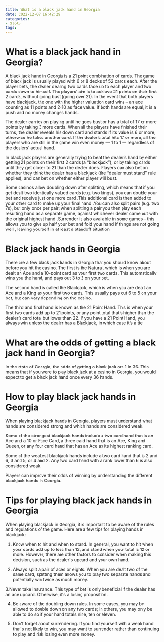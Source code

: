 ```yaml
---
title: What is a black jack hand in Georgia
date: 2022-12-07 16:42:29
categories:
- Slots
tags:
---
```



#  What is a black jack hand in Georgia?

A black jack hand in Georgia is a 21 point combination of cards. The game of black jack is usually played with 6 or 8 decks of 52 cards each. After the player bets, the dealer dealing two cards face up to each player and two cards down to himself. The players’ aim is to achieve 21 points on their first 2 cards, without going bust (going over 21). In the event that both players have blackjack, the one with the higher valuation card wins – an ace counting as 11 points and 2-10 as face value. If both hands are equal, it is a push and no money changes hands.

The dealer carries on playing until he goes bust or has a total of 17 or more points by taking 3 more cards. When all the players have finished their turns, the dealer reveals his down card and stands if its value is 6 or more; otherwise he takes another card. If the dealer’s total hits 17 or more, all the players who are still in the game win even money — 1 to 1 — regardless of the dealers’ actual hand.

In black jack players are generally trying to beat the dealer’s hand by either getting 21 points on their first 2 cards (a “blackjack”), or by taking cards until they get closer to 21 than the dealer does. Players can also bet on whether they think the dealer has a blackjack (the “dealer must stand” rule applies), and can bet on whether either player will bust.

Some casinos allow doubling down after splitting, which means that if you get dealt two identically valued cards (e.g. two kings), you can double your bet and receive just one more card .This additional card is then added to your other card to make up your final hand .You can also split pairs (e.g. two 7s), but only once per pair; when splitting a pair you then play each resulting hand as a separate game, against whichever dealer came out with the original highest hand .Surrender is also available in some games – this allows you to give up half your bet and fold your hand if things are not going well , leaving yourself in at least a standoff situation

#  Black jack hands in Georgia

There are a few black jack hands in Georgia that you should know about before you hit the casino. The first is the Natural, which is when you are dealt an Ace and a 10-point card as your first two cards. This automatically wins you the hand, and pays out 3 to 2 on your bet.

The second hand is called the Blackjack, which is when you are dealt an Ace and a King as your first two cards. This usually pays out 6 to 5 on your bet, but can vary depending on the casino.

The third and final hand is known as the 21 Point Hand. This is when your first two cards add up to 21 points, or any point total that’s higher than the dealer’s card total but lower than 22. If you have a 21 Point Hand, you always win unless the dealer has a Blackjack, in which case it’s a tie.

#  What are the odds of getting a black jack hand in Georgia?

In the state of Georgia, the odds of getting a black jack are 1 in 36. This means that if you were to play black jack at a casino in Georgia, you would expect to get a black jack hand once every 36 hands.

#  How to play black jack hands in Georgia

When playing blackjack hands in Georgia, players must understand what hands are considered strong and which hands are considered weak.

Some of the strongest blackjack hands include a two card hand that is an Ace and a 10 or Face Card, a three card hand that is an Ace, King and Queen, or any four card hand that has an Ace as its highest ranking card.

Some of the weakest blackjack hands include a two card hand that is 2 and 6, 3 and 5, or 4 and 2. Any two card hand with a rank lower than 6 is also considered weak.

Players can improve their odds of winning by understanding the different blackjack hands in Georgia.

#  Tips for playing black jack hands in Georgia

When playing blackjack in Georgia, it is important to be aware of the rules and regulations of the game. Here are a few tips for playing hands in blackjack:

1. Know when to hit and when to stand. In general, you want to hit when your cards add up to less than 12, and stand when your total is 12 or more. However, there are other factors to consider when making this decision, such as the dealer's upcard and your own hand.

2. Always split a pair of aces or eights. When you are dealt two of the same card, splitting them allows you to play two separate hands and potentially win twice as much money.

3.Never take insurance. This type of bet is only beneficial if the dealer has an ace upcard. Otherwise, it's a losing proposition.

4. Be aware of the doubling down rules. In some cases, you may be allowed to double down on any two cards; in others, you may only be able to do so if your hand totals nine, ten or eleven.

5. Don't forget about surrendering. If you find yourself with a weak hand that's not likely to win, you may want to surrender rather than continuing to play and risk losing even more money.